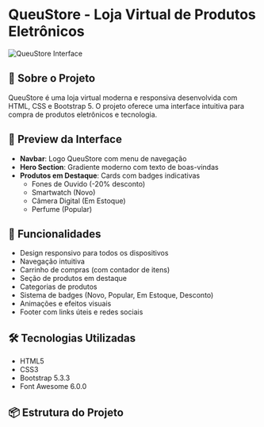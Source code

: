 # QueuStore - Loja Virtual de Produtos Eletrônicos

![QueuStore Interface](img/interface.png)

## 📱 Sobre o Projeto

QueuStore é uma loja virtual moderna e responsiva desenvolvida com HTML, CSS e Bootstrap 5. O projeto oferece uma interface intuitiva para compra de produtos eletrônicos e tecnologia.

## 🎯 Preview da Interface

- **Navbar**: Logo QueuStore com menu de navegação
- **Hero Section**: Gradiente moderno com texto de boas-vindas
- **Produtos em Destaque**: Cards com badges indicativas
  - Fones de Ouvido (-20% desconto)
  - Smartwatch (Novo)
  - Câmera Digital (Em Estoque)
  - Perfume (Popular)

## 🚀 Funcionalidades

- Design responsivo para todos os dispositivos
- Navegação intuitiva
- Carrinho de compras (com contador de itens)
- Seção de produtos em destaque
- Categorias de produtos
- Sistema de badges (Novo, Popular, Em Estoque, Desconto)
- Animações e efeitos visuais
- Footer com links úteis e redes sociais

## 🛠️ Tecnologias Utilizadas

- HTML5
- CSS3
- Bootstrap 5.3.3
- Font Awesome 6.0.0

## 📦 Estrutura do Projeto
